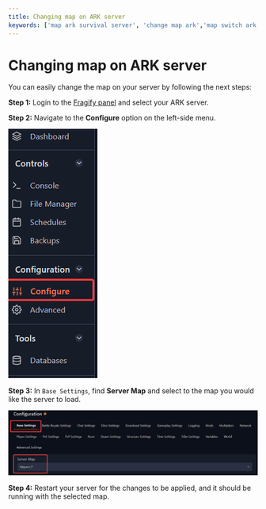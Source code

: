 ```yaml
---
title: Changing map on ARK server
keywords: ['map ark survival server', 'change map ark','map switch ark', 'ark server']
---
```

# Changing map on ARK server
You can easily change the map on your server by following the next steps:

**Step 1:**  Login to the [Fragify panel](VAR::FRAGIFY_URL) and select your ARK server.

**Step 2:** Navigate to the **Configure** option on the left-side menu.

![Configure](../images/configure.png) 

**Step 3:** In `Base Settings`, find **Server Map** and select to the map you would like the server to load.

![Server Map](images/server-map.png)

**Step 4:** Restart your server for the changes to be applied, and it should be running with the selected map.